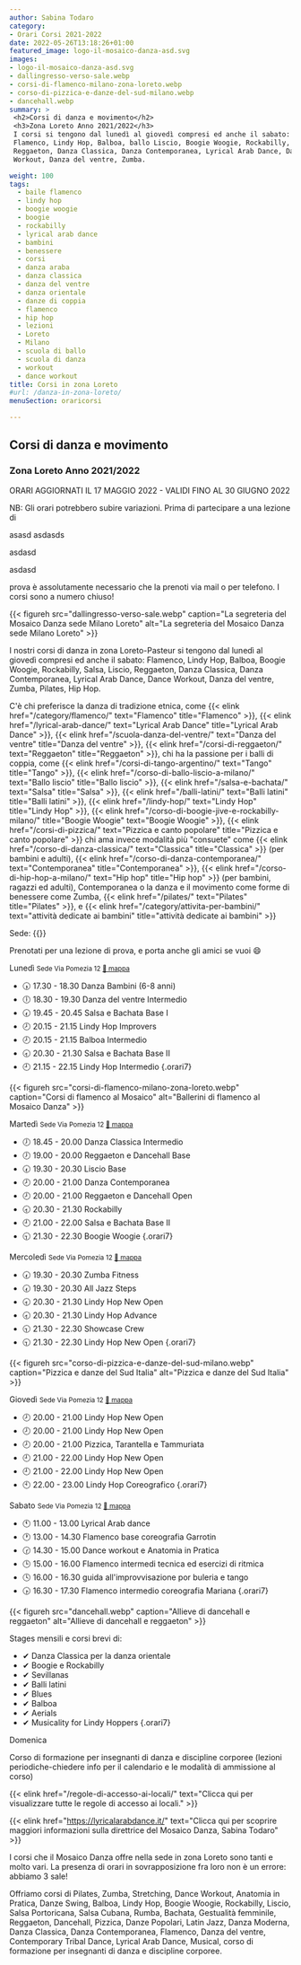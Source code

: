 ```yaml
---
author: Sabina Todaro
category:
- Orari Corsi 2021-2022
date: 2022-05-26T13:18:26+01:00
featured_image: logo-il-mosaico-danza-asd.svg
images:
- logo-il-mosaico-danza-asd.svg
- dallingresso-verso-sale.webp
- corsi-di-flamenco-milano-zona-loreto.webp
- corso-di-pizzica-e-danze-del-sud-milano.webp
- dancehall.webp
summary: >
 <h2>Corsi di danza e movimento</h2>
 <h3>Zona Loreto Anno 2021/2022</h3>
 I corsi si tengono dal lunedì al giovedì compresi ed anche il sabato:
 Flamenco, Lindy Hop, Balboa, ballo Liscio, Boogie Woogie, Rockabilly, Salsa,
 Reggaeton, Danza Classica, Danza Contemporanea, Lyrical Arab Dance, Dance
 Workout, Danza del ventre, Zumba.

weight: 100
tags:
  - baile flamenco
  - lindy hop
  - boogie woogie
  - boogie 
  - rockabilly
  - lyrical arab dance
  - bambini
  - benessere
  - corsi
  - danza araba
  - danza classica
  - danza del ventre
  - danza orientale
  - danze di coppia
  - flamenco
  - hip hop
  - lezioni
  - Loreto
  - Milano
  - scuola di ballo
  - scuola di danza
  - workout
  - dance workout
title: Corsi in zona Loreto
#url: /danza-in-zona-loreto/
menuSection: oraricorsi

---
```

## Corsi di danza e movimento

### Zona Loreto Anno 2021/2022

<div class="ma2 bg-gold dib black pa2 br2 b">
ORARI AGGIORNATI IL 17 MAGGIO 2022 - VALIDI FINO AL 30 GIUGNO 2022
</div>

NB: Gli orari potrebbero subire variazioni. Prima di partecipare a una lezione di

asasd
asdasds

asdasd

asdasd


prova è assolutamente necessario che la prenoti via mail o per telefono. I corsi sono a numero chiuso!

<div class="mw6 pl4 fr">
{{< figureh src="dallingresso-verso-sale.webp" caption="La segreteria del Mosaico Danza sede Milano Loreto" alt="La segreteria del Mosaico Danza sede Milano Loreto" >}}
</div>

I nostri corsi di danza in zona Loreto-Pasteur si tengono dal lunedì al giovedì compresi ed anche il sabato: Flamenco, Lindy Hop, Balboa, Boogie Woogie, Rockabilly, Salsa, Liscio, Reggaeton, Danza Classica, Danza Contemporanea, Lyrical Arab Dance, Dance Workout, Danza del ventre, Zumba, Pilates, Hip Hop.

C'è chi preferisce la danza di tradizione etnica, come
{{< elink href="/category/flamenco/" text="Flamenco" title="Flamenco" >}},
{{< elink href="/lyrical-arab-dance/" text="Lyrical Arab Dance" title="Lyrical Arab Dance" >}},
{{< elink href="/scuola-danza-del-ventre/" text="Danza del ventre" title="Danza del ventre" >}},
{{< elink href="/corsi-di-reggaeton/" text="Reggaeton" title="Reggaeton" >}},
chi ha la passione per i balli di coppia, come
{{< elink href="/corsi-di-tango-argentino/" text="Tango" title="Tango" >}},
{{< elink href="/corso-di-ballo-liscio-a-milano/" text="Ballo liscio" title="Ballo liscio" >}},
{{< elink href="/salsa-e-bachata/" text="Salsa" title="Salsa" >}},
{{< elink href="/balli-latini/" text="Balli latini" title="Balli latini" >}},
{{< elink href="/lindy-hop/" text="Lindy Hop" title="Lindy Hop" >}},
{{< elink href="/corso-di-boogie-jive-e-rockabilly-milano/" title="Boogie Woogie" text="Boogie Woogie" >}},
{{< elink href="/corsi-di-pizzica/" text="Pizzica e canto popolare" title="Pizzica e canto popolare" >}}
chi ama invece modalità più "consuete" come
{{< elink href="/corso-di-danza-classica/" text="Classica" title="Classica" >}} (per bambini e adulti),
{{< elink href="/corso-di-danza-contemporanea/" text="Contemporanea" title="Contemporanea" >}},
{{< elink href="/corso-di-hip-hop-a-milano/" text="Hip hop" title="Hip hop" >}} (per bambini, ragazzi ed adulti),
Contemporanea o la danza e il movimento come forme di benessere come Zumba,
{{< elink href="/pilates/" text="Pilates" title="Pilates" >}}, e
{{< elink href="/category/attivita-per-bambini/" text="attività dedicate ai bambini" title="attività dedicate ai bambini" >}}

<span class="f3">Sede: {{<elink href="https://www.google.it/maps/place/Scuola+di+Danza+Il+Mosaico+Danza+asd/@45.489824,9.216068,17z/data=!3m1!4b1!4m5!1m2!2m1!1sscuola+di+danza+milano!3m1!1s0x4786c41834c03a77:0x45eba61917663a41" text="Via Privata Pomezia 12">}}</span>

Prenotati per una lezione di prova, e porta anche gli amici se vuoi :smile:

<p class="giorno">Lunedì <small class="silver">Sede Via Pomezia 12 <a href="https://bit.ly/3wnLl8q" target="_blank" title="Sede Via Pomezia 12">📍 mappa</a></small></p>

* 🕠 <span>17.30 - 18.30</span> Danza Bambini (6-8 anni)
* 🕕 <span>18.30 - 19.30</span> Danza del ventre Intermedio
* 🕢 <span>19.45 - 20.45</span> Salsa e Bachata Base I
* 🕗 <span>20.15 - 21.15</span> Lindy Hop Improvers
* 🕗 <span>20.15 - 21.15</span> Balboa Intermedio
* 🕣 <span>20.30 - 21.30</span> Salsa e Bachata Base II 
* 🕘 <span>21.15 - 22.15</span> Lindy Hop Intermedio
{.orari7}


<div class="mw6 pl4 fr">
{{< figureh src="corsi-di-flamenco-milano-zona-loreto.webp"
caption="Corsi di flamenco al Mosaico"
alt="Ballerini di flamenco al Mosaico Danza" >}}
</div>

<p class="giorno">Martedì <small class="silver">Sede Via Pomezia 12 <a href="https://bit.ly/3wnLl8q" target="_blank" title="Sede Via Pomezia 12">📍 mappa</a></small></p>

* 🕖 <span>18.45 - 20.00</span> Danza Classica Intermedio
* 🕖 <span>19.00 - 20.00</span> Reggaeton e Dancehall Base
* 🕢 <span>19.30 - 20.30</span> Liscio Base
* 🕗 <span>20.00 - 21.00</span> Danza Contemporanea
* 🕗 <span>20.00 - 21.00</span> Reggaeton e Dancehall Open
* 🕣 <span>20.30 - 21.30</span> Rockabilly
* 🕘 <span>21.00 - 22.00</span> Salsa e Bachata Base II
* 🕤 <span>21.30 - 22.30</span> Boogie Woogie 
{.orari7}

<p class="giorno">Mercoledì <small class="silver">Sede Via Pomezia 12 <a href="https://bit.ly/3wnLl8q" target="_blank"  title="Sede Via Pomezia 12">📍 mappa</a></small></p>

* 🕢 <span>19.30 - 20.30</span> Zumba Fitness
* 🕢 <span>19.30 - 20.30</span> All Jazz Steps
* 🕣 <span>20.30 - 21.30</span> Lindy Hop New Open
* 🕣 <span>20.30 - 21.30</span> Lindy Hop Advance
* 🕤 <span>21.30 - 22.30</span> Showcase Crew
* 🕤 <span>21.30 - 22.30</span> Lindy Hop New Open
{.orari7}

<div class="mw6 pl4 fr">
{{< figureh src="corso-di-pizzica-e-danze-del-sud-milano.webp"
  caption="Pizzica e danze del Sud Italia"
  alt="Pizzica e danze del Sud Italia" >}}
</div>

<p class="giorno">Giovedì <small class="silver">Sede Via Pomezia 12 <a href="https://bit.ly/3wnLl8q" target="_blank" title="Sede Via Pomezia 12">📍 mappa</a></small></p>

* 🕗 <span>20.00 - 21.00</span> Lindy Hop New Open
* 🕗 <span>20.00 - 21.00</span> Lindy Hop New Open
* 🕗 <span>20.00 - 21.00</span> Pizzica, Tarantella e Tammuriata
* 🕘 <span>21.00 - 22.00</span> Lindy Hop New Open
* 🕘 <span>21.00 - 22.00</span> Lindy Hop New Open
* 🕙 <span>22.00 - 23.00</span> Lindy Hop Coreografico
{.orari7}

<p class="giorno">Sabato <small class="silver">Sede Via Pomezia 12 <a href="https://bit.ly/3wnLl8q" target="_blank" title="Sede Via Pomezia 12">📍 mappa</a></small></p>

* 🕚 <span>11.00 - 13.00</span> Lyrical Arab dance
* 🕐 <span>13.00 - 14.30</span> Flamenco base coreografia Garrotin
* 🕝 <span>14.30 - 15.00</span> Dance workout e Anatomia in Pratica
* 🕒 <span>15.00 - 16.00</span> Flamenco intermedi tecnica ed esercizi di ritmica
* 🕓 <span>16.00 - 16.30</span> guida all'improvvisazione por buleria e tango
* 🕟 <span>16.30 - 17.30</span> Flamenco intermedio coreografia Mariana
{.orari7}

<div class="mw6 pl4 fr">
{{< figureh src="dancehall.webp"
  caption="Allieve di dancehall e reggaeton"
  alt="Allieve di dancehall e reggaeton" >}}
</div>

<p class="giorno">Stages mensili e corsi brevi di:</p>

* <span>&#x2714;</span> Danza Classica per la danza orientale
* <span>&#x2714;</span> Boogie e Rockabilly
* <span>&#x2714;</span> Sevillanas
* <span>&#x2714;</span> Balli latini
* <span>&#x2714;</span> Blues
* <span>&#x2714;</span> Balboa
* <span>&#x2714;</span> Aerials
* <span>&#x2714;</span> Musicality for Lindy Hoppers
{.orari7}

<p class="giorno">Domenica</p>

Corso di formazione per insegnanti di danza e discipline corporee
(lezioni periodiche-chiedere info per il calendario e le modalità di ammissione al corso)

{{< elink href="/regole-di-accesso-ai-locali/" text="Clicca qui per visualizzare tutte le regole di accesso ai locali." >}}

{{< elink href="https://lyricalarabdance.it/" text="Clicca qui per scoprire maggiori informazioni sulla direttrice del Mosaico Danza, Sabina Todaro" >}}

I corsi che il Mosaico Danza offre nella sede in zona Loreto sono tanti e molto vari. La presenza di orari in sovrapposizione fra loro non è un errore: abbiamo 3 sale!

Offriamo corsi di Pilates, Zumba, Stretching, Dance Workout, Anatomia in Pratica, Danze Swing, Balboa, Lindy Hop, Boogie Woogie, Rockabilly, Liscio, Salsa Portoricana, Salsa Cubana, Rumba, Bachata, Gestualità femminile, Reggaeton, Dancehall, Pizzica, Danze Popolari, Latin Jazz, Danza Moderna, Danza Classica, Danza Contemporanea, Flamenco, Danza del ventre, Contemporary Tribal Dance, Lyrical Arab Dance, Musical, corso di formazione per insegnanti di danza e discipline corporee.
